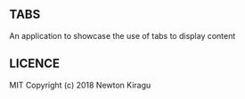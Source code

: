## TABS
An application to showcase the use of tabs to display content

## LICENCE
MIT
Copyright (c) 2018 Newton Kiragu
